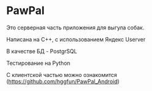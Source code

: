 # PawPal

Это серверная часть приложения для выгула собак.

Написана на C++, с использованием Яндекс Userver

В качестве БД - PostgrSQL

Тестирование на Python

С клиентской частью можно ознакомится (https://github.com/hggfun/PawPal_Android)
